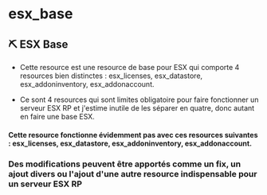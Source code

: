 # esx_base

<h2> ⛏️ ESX Base </h2>

- Cette resource est une resource de base pour ESX qui comporte 4 resources bien distinctes : esx_licenses, esx_datastore, esx_addoninventory, esx_addonaccount. </br>

- Ce sont 4 resources qui sont limites obligatoire pour faire fonctionner un serveur ESX RP et j'estime inutile de les séparer en quatre, donc autant en faire une base ESX.</br>

<h4>Cette resource fonctionne évidemment pas avec ces resources suivantes : esx_licenses, esx_datastore, esx_addoninventory, esx_addonaccount.</br>

<h3>Des modifications peuvent être apportés comme un fix, un ajout divers ou l'ajout d'une autre resource indispensable pour un serveur ESX RP</br>
